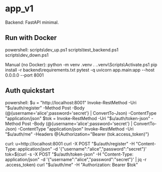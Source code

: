 # app_v1
Backend: FastAPI minimal.

## Run with Docker
powershell:
  scripts\dev_up.ps1
  scripts\test_backend.ps1
  scripts\dev_down.ps1

Manual (no Docker):
  python -m venv .venv
  . .\.venv\Scripts\Activate.ps1
  pip install -r backend\requirements.txt
  pytest -q
  uvicorn app.main:app --host 0.0.0.0 --port 8001

## Auth quickstart
powershell:
  $u = "http://localhost:8001"
  Invoke-RestMethod -Uri "$u/auth/register" -Method Post -Body (@{username='alice';password='secret'} | ConvertTo-Json) -ContentType "application/json"
  $tok = Invoke-RestMethod -Uri "$u/auth/token-json" -Method Post -Body (@{username='alice';password='secret'} | ConvertTo-Json) -ContentType "application/json"
  Invoke-RestMethod -Uri "$u/auth/me" -Headers @{Authorization="Bearer $($tok.access_token)"}

curl:
  u=http://localhost:8001
  curl -X POST "$u/auth/register" -H "Content-Type: application/json" -d '{"username":"alice","password":"secret"}'
  tok=$(curl -s -X POST "$u/auth/token-json" -H "Content-Type: application/json" -d '{"username":"alice","password":"secret"}' | jq -r .access_token)
  curl "$u/auth/me" -H "Authorization: Bearer $tok"
